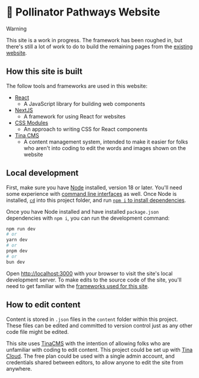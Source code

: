 # 🌻 Pollinator Pathways Website

> [!WARNING]
> This site is a work in progress. The framework has been roughed in, but there's still a lot of work to do to build the remaining pages from the [existing website](https://www.pollinatorpathwaysproject.com/).

## How this site is built

The follow tools and frameworks are used in this website:

- [React](https://react.dev/)
  - A JavaScript library for building web components
- [NextJS](https://nextjs.org/)
  - A framework for using React for websites
- [CSS Modules](https://github.com/css-modules/css-modules)
  - An approach to writing CSS for React components
- [Tina CMS](https://tina.io/)
  - A content management system, intended to make it easier for folks who aren't into coding to edit the words and images shown on the website

## Local development

First, make sure you have [Node](https://nodejs.org/en) installed, version 18 or later. You'll need some experience with [command line interfaces](https://en.wikipedia.org/wiki/Command-line_interface) as well. Once Node is installed, [`cd`](https://en.wikipedia.org/wiki/Cd_(command)) into this project folder, and run [`npm i` to install dependencies](https://nodejs.org/en/learn/getting-started/an-introduction-to-the-npm-package-manager).

Once you have Node installed and have installed `package.json` dependencies with `npm i`, you can run the development command:

```bash
npm run dev
# or
yarn dev
# or
pnpm dev
# or
bun dev
```

Open [http://localhost:3000](http://localhost:3000) with your browser to visit the site's local development server. To make edits to the source code of the site, you'll need to get familiar with the [frameworks used for this site](#how-this-site-is-built).

## How to edit content

Content is stored in `.json` files in the `content` folder within this project. These files can be edited and committed to version control just as any other code file might be edited.

This site uses [TinaCMS](https://pollinator-pathways-project-website.vercel.app/admin) with the intention of allowing folks who are unfamiliar with coding to edit content. This project could be set up with [Tina Cloud](https://tina.io/docs/tina-cloud/overview/). The free plan could be used with a single admin account, and credentials shared between editors, to allow anyone to edit the site from anywhere.

